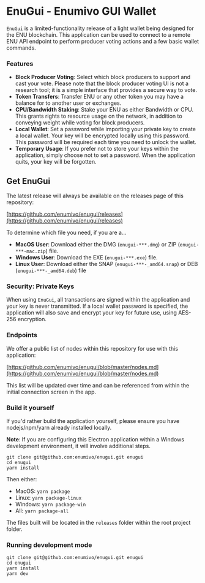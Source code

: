 # EnuGui - Enumivo GUI Wallet

`EnuGui` is a limited-functionality release of a light wallet being designed for the ENU blockchain. This application can be used to connect to a remote ENU API endpoint to perform producer voting actions and a few basic wallet commands.

### Features

- **Block Producer Voting**: Select which block producers to support and cast your vote. Please note that the block producer voting UI is not a research tool; it is a simple interface that provides a secure way to vote.
- **Token Transfers**: Transfer ENU or any other token you may have a balance for to another user or exchanges.
- **CPU/Bandwidth Staking**: Stake your ENU as either Bandwidth or CPU. This grants rights to resource usage on the network, in addition to conveying weight while voting for block producers.
- **Local Wallet**: Set a password while importing your private key to create a local wallet. Your key will be encrypted locally using this password. This password will be required each time you need to unlock the wallet.
- **Temporary Usage**: If you prefer not to store your keys within the application, simply choose not to set a password. When the application quits, your key will be forgotten.

## Get EnuGui

The latest release will always be available on the releases page of this repository:

[https://github.com/enumivo/enugui/releases](https://github.com/enumivo/enugui/releases)

To determine which file you need, if you are a...

- **MacOS User**: Download either the DMG (`enugui-***.dmg`) or ZIP (`enugui-***-mac.zip`) file.
- **Windows User**: Download the EXE (`enugui-***.exe`) file.
- **Linux User**: Download either the SNAP (`enugui-***-_amd64.snap`) or DEB (`enugui-***-_amd64.deb`) file

### Security: Private Keys

When using `EnuGui`, all transactions are signed within the application and your key is never transmitted. If a local wallet password is specified, the application will also save and encrypt your key for future use, using AES-256 encryption.

### Endpoints

We offer a public list of nodes within this repository for use with this application:

[https://github.com/enumivo/enugui/blob/master/nodes.md](https://github.com/enumivo/enugui/blob/master/nodes.md)

This list will be updated over time and can be referenced from within the initial connection screen in the app.

### Build it yourself

If you'd rather build the application yourself, please ensure you have nodejs/npm/yarn already installed locally.

**Note**: If you are configuring this Electron application within a Windows development environment, it will involve additional steps.

```
git clone git@github.com:enumivo/enugui.git enugui
cd enugui
yarn install
```

Then either:

- MacOS: `yarn package`
- Linux: `yarn package-linux`
- Windows: `yarn package-win`
- All: `yarn package-all`

The files built will be located in the `releases` folder within the root project folder.

### Running development mode

```
git clone git@github.com:enumivo/enugui.git enugui
cd enugui
yarn install
yarn dev
```

